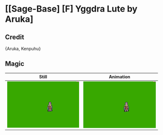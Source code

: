 # [\[Sage-Base\] \[F\] Yggdra Lute by Aruka]

## Credit

{Aruka, Kenpuhu}
	
## Magic

| Still | Animation |
| :---: | :-------: |
| ![Magic still](./Magic_000.png) | ![Magic animation](./Magic.gif) |
